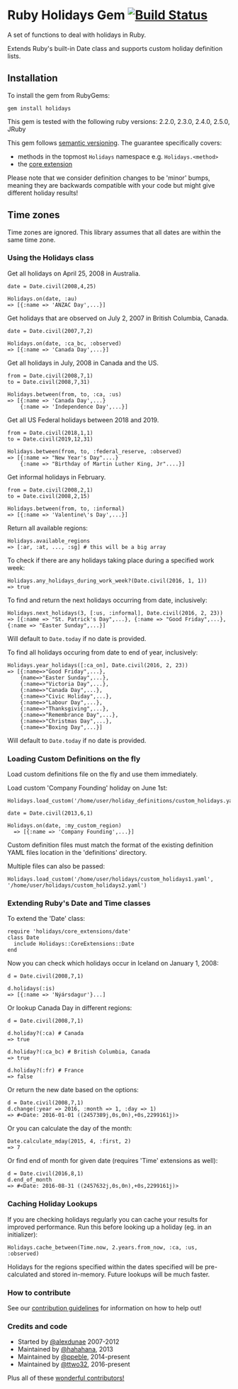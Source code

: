 # Ruby Holidays Gem [![Build Status](https://travis-ci.org/holidays/holidays.svg?branch=master)](https://travis-ci.org/holidays/holidays)

A set of functions to deal with holidays in Ruby.

Extends Ruby's built-in Date class and supports custom holiday definition lists.

## Installation

To install the gem from RubyGems:

    gem install holidays

This gem is tested with the following ruby versions: 2.2.0, 2.3.0, 2.4.0, 2.5.0, JRuby

This gem follows [semantic versioning](http://semver.org/). The guarantee specifically covers:

 * methods in the topmost `Holidays` namespace e.g. `Holidays.<method>`
 * the [core extension](#extending-rubys-date-and-time-classes)

Please note that we consider definition changes to be 'minor' bumps, meaning they are backwards compatible with your code but might give different holiday results!

## Time zones

Time zones are ignored.  This library assumes that all dates are within the same time zone.

### Using the Holidays class

Get all holidays on April 25, 2008 in Australia.

    date = Date.civil(2008,4,25)

    Holidays.on(date, :au)
    => [{:name => 'ANZAC Day',...}]

Get holidays that are observed on July 2, 2007 in British Columbia, Canada.

    date = Date.civil(2007,7,2)

    Holidays.on(date, :ca_bc, :observed)
    => [{:name => 'Canada Day',...}]

Get all holidays in July, 2008 in Canada and the US.

    from = Date.civil(2008,7,1)
    to = Date.civil(2008,7,31)

    Holidays.between(from, to, :ca, :us)
    => [{:name => 'Canada Day',...}
        {:name => 'Independence Day',...}]

Get all US Federal holidays between 2018 and 2019.

    from = Date.civil(2018,1,1)
    to = Date.civil(2019,12,31)

    Holidays.between(from, to, :federal_reserve, :observed)
    => [{:name => "New Year's Day"....}
        {:name => "Birthday of Martin Luther King, Jr"....}]

Get informal holidays in February.

    from = Date.civil(2008,2,1)
    to = Date.civil(2008,2,15)

    Holidays.between(from, to, :informal)
    => [{:name => 'Valentine\'s Day',...}]

Return all available regions:

    Holidays.available_regions
    => [:ar, :at, ..., :sg] # this will be a big array

To check if there are any holidays taking place during a specified work week:

    Holidays.any_holidays_during_work_week?(Date.civil(2016, 1, 1))
    => true

To find and return the next holidays occurring from date, inclusively:

    Holidays.next_holidays(3, [:us, :informal], Date.civil(2016, 2, 23))
    => [{:name => "St. Patrick's Day",...}, {:name => "Good Friday",...}, {:name => "Easter Sunday",...}]

Will default to `Date.today` if no date is provided.

To find all holidays occuring from date to end of year, inclusively:

    Holidays.year_holidays([:ca_on], Date.civil(2016, 2, 23))
    => [{:name=>"Good Friday",...},
        {name=>"Easter Sunday",...},
        {:name=>"Victoria Day",...},
        {:name=>"Canada Day",...},
        {:name=>"Civic Holiday",...},
        {:name=>"Labour Day",...},
        {:name=>"Thanksgiving",...},
        {:name=>"Remembrance Day",...},
        {:name=>"Christmas Day",...},
        {:name=>"Boxing Day",...}]

Will default to `Date.today` if no date is provided.

### Loading Custom Definitions on the fly

Load custom definitions file on the fly and use them immediately.

Load custom 'Company Founding' holiday on June 1st:

    Holidays.load_custom('/home/user/holiday_definitions/custom_holidays.yaml')

    date = Date.civil(2013,6,1)

    Holidays.on(date, :my_custom_region)
      => [{:name => 'Company Founding',...}]

Custom definition files must match the format of the existing definition YAML files location in the 'definitions' directory.

Multiple files can also be passed:

    Holidays.load_custom('/home/user/holidays/custom_holidays1.yaml', '/home/user/holidays/custom_holidays2.yaml')

### Extending Ruby's Date and Time classes

To extend the 'Date' class:

    require 'holidays/core_extensions/date'
    class Date
      include Holidays::CoreExtensions::Date
    end

Now you can check which holidays occur in Iceland on January 1, 2008:

    d = Date.civil(2008,7,1)

    d.holidays(:is)
    => [{:name => 'Nýársdagur'}...]

Or lookup Canada Day in different regions:

    d = Date.civil(2008,7,1)

    d.holiday?(:ca) # Canada
    => true

    d.holiday?(:ca_bc) # British Columbia, Canada
    => true

    d.holiday?(:fr) # France
    => false

Or return the new date based on the options:

    d = Date.civil(2008,7,1)
    d.change(:year => 2016, :month => 1, :day => 1)
    => #<Date: 2016-01-01 ((2457389j,0s,0n),+0s,2299161j)>

Or you can calculate the day of the month:

    Date.calculate_mday(2015, 4, :first, 2)
    => 7

Or find end of month for given date (requires 'Time' extensions as well):

    d = Date.civil(2016,8,1)
    d.end_of_month
    => #<Date: 2016-08-31 ((2457632j,0s,0n),+0s,2299161j)>

### Caching Holiday Lookups

If you are checking holidays regularly you can cache your results for improved performance. Run this before looking up a holiday (eg. in an initializer):

    Holidays.cache_between(Time.now, 2.years.from_now, :ca, :us, :observed)

Holidays for the regions specified within the dates specified will be pre-calculated and stored in-memory. Future lookups will be much faster.

### How to contribute

See our [contribution guidelines](doc/CONTRIBUTING.md) for information on how to help out!

### Credits and code

* Started by [@alexdunae](http://github.com/alexdunae) 2007-2012
* Maintained by [@hahahana](https://github.com/hahahana), 2013
* Maintained by [@ppeble](https://github.com/ppeble), 2014-present
* Maintained by [@ttwo32](https://github.com/ttwo32), 2016-present

Plus all of these [wonderful contributors!](https://github.com/holidays/holidays/contributors)
